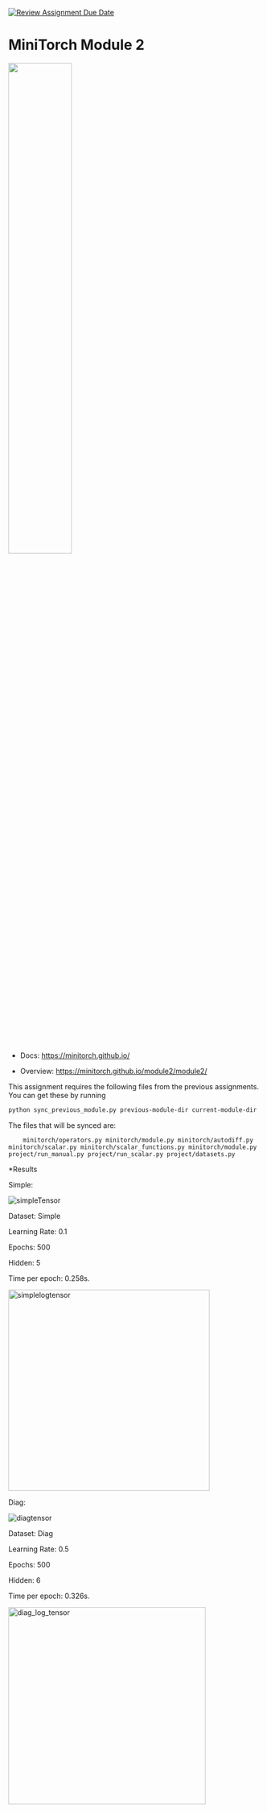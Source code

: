 [![Review Assignment Due Date](https://classroom.github.com/assets/deadline-readme-button-22041afd0340ce965d47ae6ef1cefeee28c7c493a6346c4f15d667ab976d596c.svg)](https://classroom.github.com/a/YFgwt0yY)
# MiniTorch Module 2

<img src="https://minitorch.github.io/minitorch.svg" width="50%">


* Docs: https://minitorch.github.io/

* Overview: https://minitorch.github.io/module2/module2/

This assignment requires the following files from the previous assignments. You can get these by running

```bash
python sync_previous_module.py previous-module-dir current-module-dir
```

The files that will be synced are:

        minitorch/operators.py minitorch/module.py minitorch/autodiff.py minitorch/scalar.py minitorch/scalar_functions.py minitorch/module.py project/run_manual.py project/run_scalar.py project/datasets.py

*Results

Simple:

![simpleTensor](https://github.com/user-attachments/assets/1f9f7d3e-4225-4b85-8fed-1b2466977197)


Dataset: Simple

Learning Rate: 0.1 

Epochs: 500

Hidden: 5

Time per epoch: 0.258s. 

<img width="400" alt="simplelogtensor" src="https://github.com/user-attachments/assets/7db62276-8136-4272-9be8-668f3a35c8f2">


Diag:

![diagtensor](https://github.com/user-attachments/assets/d0787673-4efb-4648-ba44-897a21aaf889)


Dataset: Diag

Learning Rate: 0.5

Epochs: 500

Hidden: 6

Time per epoch: 0.326s.

<img width="392" alt="diag_log_tensor" src="https://github.com/user-attachments/assets/a174adc0-f5d6-482f-b61e-ca12f7e7c7e8">




